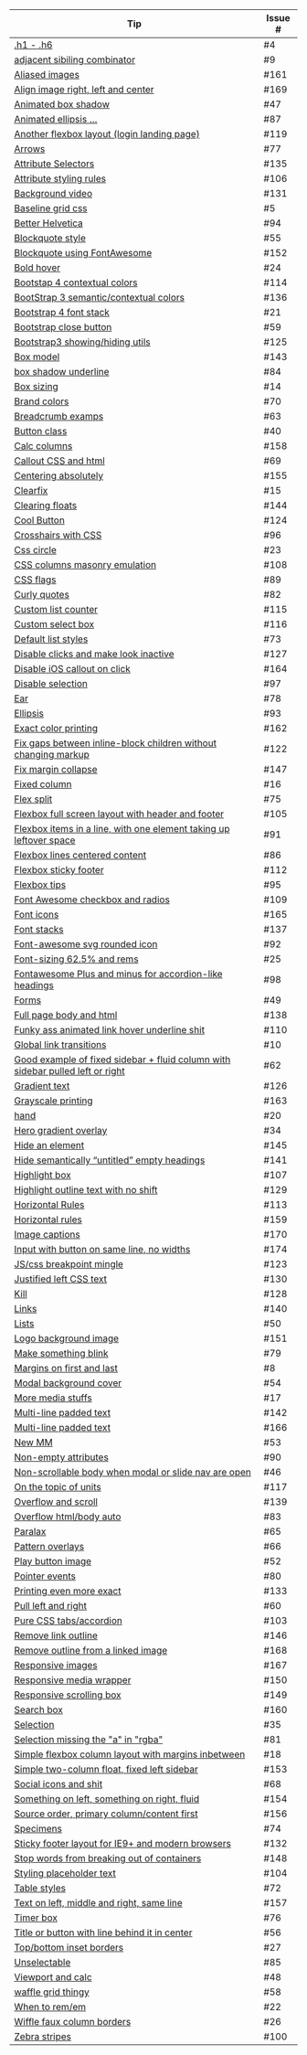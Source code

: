 Tip | Issue #
--- | ---
[.h1 - .h6](https://github.com/mhulse/css-tips/issues/4) | #4
[adjacent sibiling combinator](https://github.com/mhulse/css-tips/issues/9) | #9
[Aliased images](https://github.com/mhulse/css-tips/issues/161) | #161
[Align image right, left and center](https://github.com/mhulse/css-tips/issues/169) | #169
[Animated box shadow](https://github.com/mhulse/css-tips/issues/47) | #47
[Animated ellipsis …](https://github.com/mhulse/css-tips/issues/87) | #87
[Another flexbox layout (login landing page)](https://github.com/mhulse/css-tips/issues/119) | #119
[Arrows](https://github.com/mhulse/css-tips/issues/77) | #77
[Attribute Selectors](https://github.com/mhulse/css-tips/issues/135) | #135
[Attribute styling rules](https://github.com/mhulse/css-tips/issues/106) | #106
[Background video](https://github.com/mhulse/css-tips/issues/131) | #131
[Baseline grid css](https://github.com/mhulse/css-tips/issues/5) | #5
[Better Helvetica](https://github.com/mhulse/css-tips/issues/94) | #94
[Blockquote style](https://github.com/mhulse/css-tips/issues/55) | #55
[Blockquote using FontAwesome](https://github.com/mhulse/css-tips/issues/152) | #152
[Bold hover](https://github.com/mhulse/css-tips/issues/24) | #24
[Bootstap 4 contextual colors](https://github.com/mhulse/css-tips/issues/114) | #114
[BootStrap 3 semantic/contextual colors](https://github.com/mhulse/css-tips/issues/136) | #136
[Bootstrap 4 font stack](https://github.com/mhulse/css-tips/issues/21) | #21
[Bootstrap close button](https://github.com/mhulse/css-tips/issues/59) | #59
[Bootstrap3 showing/hiding utils](https://github.com/mhulse/css-tips/issues/125) | #125
[Box model](https://github.com/mhulse/css-tips/issues/143) | #143
[box shadow underline](https://github.com/mhulse/css-tips/issues/84) | #84
[Box sizing](https://github.com/mhulse/css-tips/issues/14) | #14
[Brand colors](https://github.com/mhulse/css-tips/issues/70) | #70
[Breadcrumb examps](https://github.com/mhulse/css-tips/issues/63) | #63
[Button class](https://github.com/mhulse/css-tips/issues/40) | #40
[Calc columns](https://github.com/mhulse/css-tips/issues/158) | #158
[Callout CSS and html](https://github.com/mhulse/css-tips/issues/69) | #69
[Centering absolutely](https://github.com/mhulse/css-tips/issues/155) | #155
[Clearfix](https://github.com/mhulse/css-tips/issues/15) | #15
[Clearing floats](https://github.com/mhulse/css-tips/issues/144) | #144
[Cool Button](https://github.com/mhulse/css-tips/issues/124) | #124
[Crosshairs with CSS](https://github.com/mhulse/css-tips/issues/96) | #96
[Css circle](https://github.com/mhulse/css-tips/issues/23) | #23
[CSS columns masonry emulation](https://github.com/mhulse/css-tips/issues/108) | #108
[CSS flags](https://github.com/mhulse/css-tips/issues/89) | #89
[Curly quotes](https://github.com/mhulse/css-tips/issues/82) | #82
[Custom list counter](https://github.com/mhulse/css-tips/issues/115) | #115
[Custom select box](https://github.com/mhulse/css-tips/issues/116) | #116
[Default list styles](https://github.com/mhulse/css-tips/issues/73) | #73
[Disable clicks and make look inactive](https://github.com/mhulse/css-tips/issues/127) | #127
[Disable iOS callout on click](https://github.com/mhulse/css-tips/issues/164) | #164
[Disable selection](https://github.com/mhulse/css-tips/issues/97) | #97
[Ear](https://github.com/mhulse/css-tips/issues/78) | #78
[Ellipsis](https://github.com/mhulse/css-tips/issues/93) | #93
[Exact color printing](https://github.com/mhulse/css-tips/issues/162) | #162
[Fix gaps between inline-block children without changing markup](https://github.com/mhulse/css-tips/issues/122) | #122
[Fix margin collapse](https://github.com/mhulse/css-tips/issues/147) | #147
[Fixed column](https://github.com/mhulse/css-tips/issues/16) | #16
[Flex split](https://github.com/mhulse/css-tips/issues/75) | #75
[Flexbox full screen layout with header and footer](https://github.com/mhulse/css-tips/issues/105) | #105
[Flexbox items in a line, with one element taking up leftover space](https://github.com/mhulse/css-tips/issues/91) | #91
[Flexbox lines centered content](https://github.com/mhulse/css-tips/issues/86) | #86
[Flexbox sticky footer](https://github.com/mhulse/css-tips/issues/112) | #112
[Flexbox tips](https://github.com/mhulse/css-tips/issues/95) | #95
[Font Awesome checkbox and radios](https://github.com/mhulse/css-tips/issues/109) | #109
[Font icons](https://github.com/mhulse/css-tips/issues/165) | #165
[Font stacks](https://github.com/mhulse/css-tips/issues/137) | #137
[Font-awesome svg rounded icon ](https://github.com/mhulse/css-tips/issues/92) | #92
[Font-sizing 62.5% and rems](https://github.com/mhulse/css-tips/issues/25) | #25
[Fontawesome Plus and minus for accordion-like headings](https://github.com/mhulse/css-tips/issues/98) | #98
[Forms](https://github.com/mhulse/css-tips/issues/49) | #49
[Full page body and html](https://github.com/mhulse/css-tips/issues/138) | #138
[Funky ass animated link hover underline shit](https://github.com/mhulse/css-tips/issues/110) | #110
[Global link transitions](https://github.com/mhulse/css-tips/issues/10) | #10
[Good example of fixed sidebar + fluid column with sidebar pulled left or right](https://github.com/mhulse/css-tips/issues/62) | #62
[Gradient text](https://github.com/mhulse/css-tips/issues/126) | #126
[Grayscale printing](https://github.com/mhulse/css-tips/issues/163) | #163
[hand](https://github.com/mhulse/css-tips/issues/20) | #20
[Hero gradient overlay](https://github.com/mhulse/css-tips/issues/34) | #34
[Hide an element](https://github.com/mhulse/css-tips/issues/145) | #145
[Hide semantically “untitled” empty headings](https://github.com/mhulse/css-tips/issues/141) | #141
[Highlight box](https://github.com/mhulse/css-tips/issues/107) | #107
[Highlight outline text with no shift](https://github.com/mhulse/css-tips/issues/129) | #129
[Horizontal Rules](https://github.com/mhulse/css-tips/issues/113) | #113
[Horizontal rules](https://github.com/mhulse/css-tips/issues/159) | #159
[Image captions](https://github.com/mhulse/css-tips/issues/170) | #170
[Input with button on same line, no widths](https://github.com/mhulse/css-tips/issues/174) | #174
[JS/css breakpoint mingle](https://github.com/mhulse/css-tips/issues/123) | #123
[Justified left CSS text](https://github.com/mhulse/css-tips/issues/130) | #130
[Kill](https://github.com/mhulse/css-tips/issues/128) | #128
[Links](https://github.com/mhulse/css-tips/issues/140) | #140
[Lists](https://github.com/mhulse/css-tips/issues/50) | #50
[Logo background image](https://github.com/mhulse/css-tips/issues/151) | #151
[Make something blink](https://github.com/mhulse/css-tips/issues/79) | #79
[Margins on first and last](https://github.com/mhulse/css-tips/issues/8) | #8
[Modal background cover](https://github.com/mhulse/css-tips/issues/54) | #54
[More media stuffs](https://github.com/mhulse/css-tips/issues/17) | #17
[Multi-line padded text](https://github.com/mhulse/css-tips/issues/142) | #142
[Multi-line padded text](https://github.com/mhulse/css-tips/issues/166) | #166
[New MM](https://github.com/mhulse/css-tips/issues/53) | #53
[Non-empty attributes](https://github.com/mhulse/css-tips/issues/90) | #90
[Non-scrollable body when modal or slide nav are open](https://github.com/mhulse/css-tips/issues/46) | #46
[On the topic of units](https://github.com/mhulse/css-tips/issues/117) | #117
[Overflow and scroll](https://github.com/mhulse/css-tips/issues/139) | #139
[Overflow html/body auto](https://github.com/mhulse/css-tips/issues/83) | #83
[Paralax](https://github.com/mhulse/css-tips/issues/65) | #65
[Pattern overlays](https://github.com/mhulse/css-tips/issues/66) | #66
[Play button image](https://github.com/mhulse/css-tips/issues/52) | #52
[Pointer events ](https://github.com/mhulse/css-tips/issues/80) | #80
[Printing even more exact](https://github.com/mhulse/css-tips/issues/133) | #133
[Pull left and right](https://github.com/mhulse/css-tips/issues/60) | #60
[Pure CSS tabs/accordion ](https://github.com/mhulse/css-tips/issues/103) | #103
[Remove link outline](https://github.com/mhulse/css-tips/issues/146) | #146
[Remove outline from a linked image](https://github.com/mhulse/css-tips/issues/168) | #168
[Responsive images](https://github.com/mhulse/css-tips/issues/167) | #167
[Responsive media wrapper](https://github.com/mhulse/css-tips/issues/150) | #150
[Responsive scrolling box](https://github.com/mhulse/css-tips/issues/149) | #149
[Search box](https://github.com/mhulse/css-tips/issues/160) | #160
[Selection](https://github.com/mhulse/css-tips/issues/35) | #35
[Selection missing the "a" in "rgba"](https://github.com/mhulse/css-tips/issues/81) | #81
[Simple flexbox column layout with margins inbetween](https://github.com/mhulse/css-tips/issues/18) | #18
[Simple two-column float, fixed left sidebar](https://github.com/mhulse/css-tips/issues/153) | #153
[Social icons and shit](https://github.com/mhulse/css-tips/issues/68) | #68
[Something on left, something on right, fluid](https://github.com/mhulse/css-tips/issues/154) | #154
[Source order, primary column/content first](https://github.com/mhulse/css-tips/issues/156) | #156
[Specimens](https://github.com/mhulse/css-tips/issues/74) | #74
[Sticky footer layout for IE9+ and modern browsers](https://github.com/mhulse/css-tips/issues/132) | #132
[Stop words from breaking out of containers](https://github.com/mhulse/css-tips/issues/148) | #148
[Styling placeholder text](https://github.com/mhulse/css-tips/issues/104) | #104
[Table styles](https://github.com/mhulse/css-tips/issues/72) | #72
[Text on left, middle and right, same line](https://github.com/mhulse/css-tips/issues/157) | #157
[Timer box](https://github.com/mhulse/css-tips/issues/76) | #76
[Title or button with line behind it in center](https://github.com/mhulse/css-tips/issues/56) | #56
[Top/bottom inset borders](https://github.com/mhulse/css-tips/issues/27) | #27
[Unselectable](https://github.com/mhulse/css-tips/issues/85) | #85
[Viewport and calc](https://github.com/mhulse/css-tips/issues/48) | #48
[waffle grid thingy](https://github.com/mhulse/css-tips/issues/58) | #58
[When to rem/em](https://github.com/mhulse/css-tips/issues/22) | #22
[Wiffle faux column borders](https://github.com/mhulse/css-tips/issues/26) | #26
[Zebra stripes](https://github.com/mhulse/css-tips/issues/100) | #100